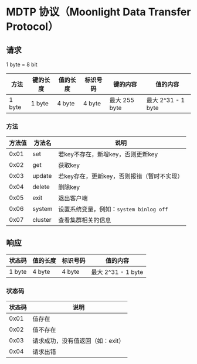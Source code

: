 # MDTP 协议（Moonlight Data Transfer Protocol）

## 请求

1 byte = 8 bit

|方法|键的长度|值的长度|标识号码|键的内容|值的内容|
|---|---|---|---|---|---|
|1 byte|1 byte|4 byte|4 byte|最大 255 byte|最大 2^31 - 1 byte|

### 方法
|方法值|方法名|说明|
|---|---|---|
|0x01|set|若key不存在，新增key，否则更新key|
|0x02|get|获取key|
|0x03|update|若key存在，更新key，否则报错（暂时不实现）|
|0x04|delete|删除key|
|0x05|exit|退出客户端|
|0x06|system|设置系统变量，例如：`system binlog off`|
|0x07|cluster|查看集群相关的信息|

## 响应

|状态码|值的长度|标识号码|值的内容|
|---|---|---|---|
|1 byte|4 byte|4 byte|最大 2^31 - 1 byte|

### 状态码

|状态码|说明|
|---|---|
|0x01|值存在|
|0x02|值不存在|
|0x03|请求成功，没有值返回（如：exit）|
|0x04|请求出错|

